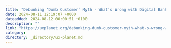```yaml
---
title: "Debunking ‘Dumb Customer’ Myth - What’s Wrong with Digital Banking UX"
date: 2024-08-11 12:19:07 +0000
dateadded: 2024-08-12 00:00:51 +0100
description: ""
link: "https://uxplanet.org/debunking-dumb-customer-myth-what-s-wrong-with-digital-banking-ux-a6641dec52d7?source=rss----819cc2aaeee0---4"
category:
directory: _directory/ux-planet.md
---
```

